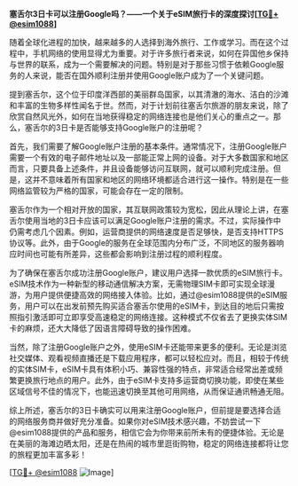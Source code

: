 **塞舌尔3日卡可以注册Google吗？——一个关于eSIM旅行卡的深度探讨[[TG💪+ @esim1088](https://t.me/s/esim1088)]**

随着全球化进程的加快，越来越多的人选择到海外旅行、工作或学习。而在这个过程中，手机网络的使用显得尤为重要。对于许多旅行者来说，如何在异国他乡保持与世界的联系，成为一个需要解决的问题。特别是对于那些习惯于依赖Google服务的人来说，能否在国外顺利注册并使用Google账户成为了一个关键问题。

提到塞舌尔，这个位于印度洋西部的美丽群岛国家，以其清澈的海水、洁白的沙滩和丰富的生物多样性闻名于世。然而，对于计划前往塞舌尔旅游的朋友来说，除了欣赏自然风光外，如何在当地获得稳定的网络连接也是他们关心的重点之一。那么，塞舌尔的3日卡是否能够支持Google账户的注册呢？

首先，我们需要了解Google账户注册的基本条件。通常情况下，注册Google账户需要一个有效的电子邮件地址以及一部能正常上网的设备。对于大多数国家和地区而言，只要具备上述条件，并且设备能够访问互联网，就可以顺利完成注册。但是，这并不意味着所有国家和地区的网络环境都适合进行这一操作。特别是在一些网络监管较为严格的国家，可能会存在一定的限制。

塞舌尔作为一个相对开放的国家，其互联网政策较为宽松，因此从理论上讲，在塞舌尔使用当地的3日卡应该可以满足Google账户注册的需求。不过，实际操作中仍需考虑几个因素。例如，运营商提供的网络速度是否足够快，是否支持HTTPS协议等。此外，由于Google的服务在全球范围内分布广泛，不同地区的服务器响应时间也可能有所差异，这些都会影响到注册过程的顺利程度。

为了确保在塞舌尔成功注册Google账户，建议用户选择一款优质的eSIM旅行卡。eSIM技术作为一种新型的移动通信解决方案，无需物理SIM卡即可实现全球漫游，为用户提供便捷高效的网络接入体验。比如，通过@esim1088提供的eSIM服务，用户可以在出发前预先购买适合塞舌尔使用的eSIM卡，到达目的地后只需按照指引激活即可立即享受高速稳定的网络连接。这种模式不仅省去了更换实体SIM卡的麻烦，还大大降低了因语言障碍导致的操作困难。

当然，除了注册Google账户之外，使用eSIM卡还能带来更多的便利。无论是浏览社交媒体、观看视频直播还是下载应用程序，都可以轻松应对。而且，相较于传统的实体SIM卡，eSIM卡具有体积小巧、兼容性强的特点，非常适合经常出差或频繁更换旅行地点的用户。此外，由于eSIM卡支持多运营商切换功能，即使在某些区域信号不佳的情况下，也能迅速切换至其他可用网络，从而保证通讯畅通无阻。

综上所述，塞舌尔的3日卡确实可以用来注册Google账户，但前提是要选择合适的网络服务商并做好充分准备。如果你对eSIM技术感兴趣，不妨尝试一下@esim1088提供的产品和服务，相信它会为你带来前所未有的便捷体验。无论是在美丽的海滩边晒太阳，还是在热闹的城市里逛街购物，稳定的网络连接都将让您的旅程更加丰富多彩！

[[TG💪+ @esim1088](https://t.me/s/esim1088) ![Image](https://i.postimg.cc/4NQfJmqS/Snipaste-2025-05-13-00-14-12.png)]